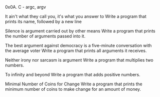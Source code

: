 0x0A. C - argc, argv


It ain't what they call you, it's what you answer to
Write a program that prints its name, followed by a new line

Silence is argument carried out by other means
Write a program that prints the number of arguments passed into it.

The best argument against democracy is a five-minute conversation with the average voter
Write a program that prints all arguments it receives.

Neither irony nor sarcasm is argument
Write a program that multiplies two numbers.

To infinity and beyond
Write a program that adds positive numbers.

Minimal Number of Coins for Change
Write a program that prints the minimum number of coins to make change for an amount of money.
